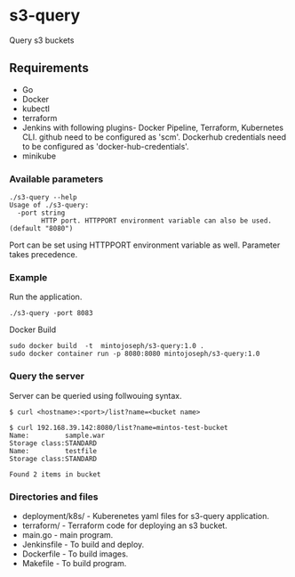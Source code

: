 # s3-query
Query s3 buckets

## Requirements

* Go
* Docker
* kubectl
* terraform
* Jenkins with following plugins- Docker Pipeline, Terraform, Kubernetes CLI. github need to be configured as 'scm'. Dockerhub credentials need to be configured as 'docker-hub-credentials'.
* minikube

### Available parameters

``` cmdline
./s3-query --help
Usage of ./s3-query:
  -port string
    	HTTP port. HTTPPORT environment variable can also be used. (default "8080")
```

Port can be set using HTTPPORT environment variable as well. Parameter takes precedence.

### Example

Run the application.

 ``` cmdline
 ./s3-query -port 8083
```

Docker Build

``` cmdline
sudo docker build  -t  mintojoseph/s3-query:1.0 .
sudo docker container run -p 8080:8080 mintojoseph/s3-query:1.0
```

### Query the server

Server can be queried using follwouing syntax.

```cmdline
$ curl <hostname>:<port>/list?name=<bucket name>
```

```cmdline
$ curl 192.168.39.142:8080/list?name=mintos-test-bucket
Name:         sample.war
Storage class:STANDARD
Name:         testfile
Storage class:STANDARD

Found 2 items in bucket 
```

### Directories and files

* deployment/k8s/ - Kuberenetes yaml files for s3-query application.
* terraform/ - Terraform code for deploying an s3 bucket.
* main.go - main program.
* Jenkinsfile - To build and deploy.
* Dockerfile - To build images.
* Makefile - To build program.
